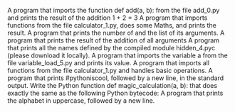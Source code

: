 A program that imports the function def add(a, b): from the file add_0.py and prints the result of the addition 1 + 2 = 3
A program that imports functions from the file calculator_1.py, does some Maths, and prints the result.
A program that prints the number of and the list of its arguments.
A program that prints the result of the addition of all arguments
A program that prints all the names defined by the compiled module hidden_4.pyc (please download it locally).
A program that imports the variable a from the file variable_load_5.py and prints its value.
A program that imports all functions from the file calculator_1.py and handles basic operations.
A program that prints #pythoniscool, followed by a new line, in the standard output.
Write the Python function def magic_calculation(a, b): that does exactly the same as the following Python bytecode:
A program that prints the alphabet in uppercase, followed by a new line.
